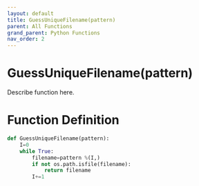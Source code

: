 ```yaml
---
layout: default
title: GuessUniqueFilename(pattern)
parent: All Functions
grand_parent: Python Functions
nav_order: 2
---
```


# GuessUniqueFilename(pattern)

Describe function here.

# Function Definition

```python
def GuessUniqueFilename(pattern):
	I=0
	while True:
		filename=pattern %(I,)
		if not os.path.isfile(filename): 
			return filename
		I+=1
```